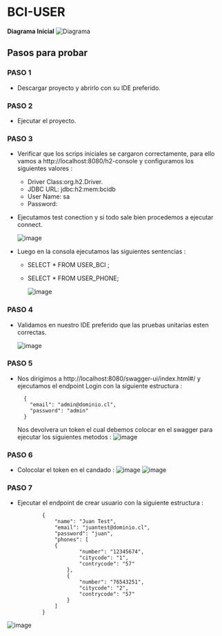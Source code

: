 # BCI-USER 

**Diagrama Inicial**
![Diagrama](https://github.com/joph1994/bci-user/assets/52262431/3392a22a-84b9-4a74-a6ba-46c2a8edc154)

## Pasos para probar

### PASO 1

  - Descargar proyecto y abrirlo con su IDE preferido.
    
### PASO 2

  - Ejecutar el proyecto.
    
### PASO 3
  - Verificar que los scrips iniciales se cargaron correctamente, para ello vamos a http://localhost:8080/h2-console y configuramos los siguientes valores :
      - Driver Class:org.h2.Driver.
      - JDBC URL:	jdbc:h2:mem:bcidb
      - User Name: sa
      - Password:
        
  - Ejecutamos test conection y si todo sale bien procedemos a ejecutar connect.
    
      ![image](https://github.com/joph1994/bci-user/assets/52262431/3891f377-3b6d-4c7d-896e-b97a0e6ee570)
    
  - Luego en la consola ejecutamos las siguientes sentencias : 
    - SELECT * FROM USER_BCI ;
    - SELECT * FROM USER_PHONE;
    
        ![image](https://github.com/joph1994/bci-user/assets/52262431/62a35678-172e-4c36-974b-6461f8c096c8)
    
### PASO 4

- Validamos en nuestro IDE preferido que las pruebas unitarias esten correctas.

    ![image](https://github.com/joph1994/bci-user/assets/52262431/8ac4f29e-7b56-4d07-a66c-c2e8ff405dd9)
  
### PASO 5

- Nos dirigimos a http://localhost:8080/swagger-ui/index.html#/ y ejecutamos el endpoint Login con la siguiente estructura : 
    ```
      {
        "email": "admin@dominio.cl",
        "password": "admin"
      }
  ```
  Nos devolvera un token el cual debemos colocar en el swagger para ejecutar los siguientes metodos :
      ![image](https://github.com/joph1994/bci-user/assets/52262431/bbc3b847-7f8a-4999-bbca-f6e8e7a3730c)

### PASO 6

- Colocolar el token en el candado :
    ![image](https://github.com/joph1994/bci-user/assets/52262431/8f4bfb5f-6559-44c1-bba3-3bf5c75fc0b8)
    ![image](https://github.com/joph1994/bci-user/assets/52262431/9a29d848-40cb-43fe-a349-b195724b6017)


### PASO 7

- Ejecutar el endpoint de crear usuario con la siguiente estructura :
  ```
          {
              "name": "Juan Test",
              "email": "juantest@dominio.cl",
              "password": "juan",
              "phones": [
              {
                      "number": "12345674",
                      "citycode": "1",
                      "contrycode": "57"
                  },
                  {
                      "number": "76543251",
                      "citycode": "2",
                      "contrycode": "57"
                  }
              ]
          }
  ```

![image](https://github.com/joph1994/bci-user/assets/52262431/4df677c6-a545-4e10-a03c-b9afa7ae51ac)

